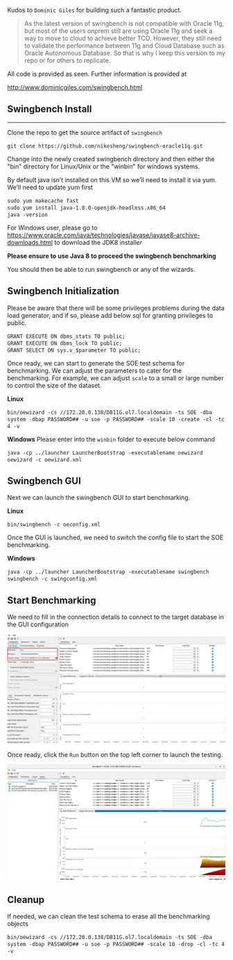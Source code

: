 Kudos to `Dominic Giles` for building such a fantastic product.

> As the latest version of swingbench is not compatible with Oracle 11g, but most of the users onprem still are using Oracle 11g and seek a way to move to cloud to achieve better TCO. However, they still need to validate the performance between 11g and Cloud Database such as Oracle Autonomous Database. So that is why I keep this version to my repo or for others to replicate.

All code is provided as seen. Further information is provided at

http://www.dominicgiles.com/swingbench.html


## Swingbench Install
---
Clone the repo to get the source artifact of `swingbench`

```
git clone https://github.com/nikosheng/swingbench-oracle11g.git
```

Change into the newly created swingbench directory and then either the "bin" directory
for Linux/Unix or the "winbin" for windows systems.

By default java isn’t installed on this VM so we’ll need to install it via yum. We’ll need to update yum first

```
sudo yum makecache fast
sudo yum install java-1.8.0-openjdk-headless.x86_64
java -version
```

For Windows user, please go to https://www.oracle.com/java/technologies/javase/javase8-archive-downloads.html to download the JDK8 installer

**Please ensure to use Java 8 to proceed the swingbench benchmarking**

You should then be able to run swingbench or any of the wizards.

## Swingbench Initialization
Please be aware that there will be some privileges problems during the data load generator, and if so, please add below sql for granting privileges to public.

```
GRANT EXECUTE ON dbms_stats TO public;
GRANT EXECUTE ON dbms_lock TO public;
GRANT SELECT ON sys.v_$parameter TO public;
```

Once ready, we can start to generate the SOE test schema for benchmarking. We can adjust the parameters to cater for the benchmarking. For example, we can adjust `scale` to a small or large number to control the size of the dataset.

**Linux**
```
bin/oewizard -cs //172.20.0.138/DB11G.ol7.localdomain -ts SOE -dba system -dbap PASSWORD## -u soe -p PASSWORD## -scale 10 -create -cl -tc 4 -v
```

**Windows**
Please enter into the `winbin` folder to execute below command
```
java -cp ../launcher LauncherBootstrap -executablename oewizard oewizard -c oewizard.xml
```


## Swingbench GUI
Next we can launch the swingbench GUI to start benchmarking.

**Linux**
```
bin/swingbench -c oeconfig.xml
```
Once the GUI is launched, we need to switch the config file to start the SOE benchmarking.

**Windows**
```
java -cp ../launcher LauncherBootstrap -executablename swingbench swingbench -c swingconfig.xml
```

## Start Benchmarking
We need to fill in the connection details to connect to the target database in the GUI configuration

![linux-swingbench-gui](image/linux-swingbench-gui.jpg)

Once ready, click the `Run` button on the top left corner to launch the testing.

![swingbench-benchmark](image/swingbench-benchmark.png)

## Cleanup

If needed, we can clean the test schema to erase all the benchmarking objects

```
bin/oewizard -cs //172.20.0.138/DB11G.ol7.localdomain -ts SOE -dba system -dbap PASSWORD## -u soe -p PASSWORD## -scale 10 -drop -cl -tc 4 -v
```
